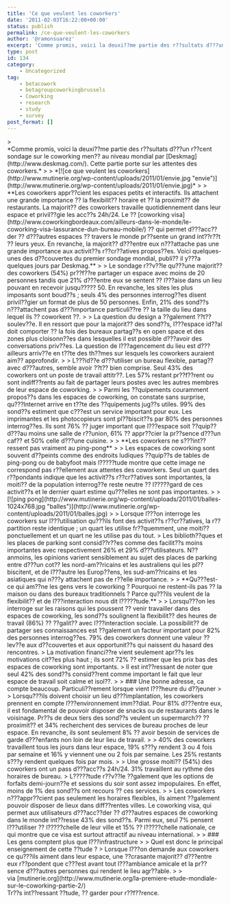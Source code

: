 ```yaml
---
title: 'Ce que veulent les coworkers'
date: '2011-02-03T16:22:00+00:00'
status: publish
permalink: /ce-que-veulent-les-coworkers
author: '@ramonsuarez'
excerpt: 'Comme promis, voici la deuxi??me partie des r??sultats d???un r??cent sondage sur le coworking men?? au niveau mondial par Deskmag. Cette partie porte sur les attentes des coworkers. Les coworkers appr??cient les espaces petits et interactifs. Ils...'
type: post
id: 134
category:
    - Uncategorized
tag:
    - betacowork
    - betagroupcoworkingbrussels
    - Coworking
    - research
    - study
    - survey
post_format: []
---
```

<div class="posterous_bookmarklet_entry">> <div>*Comme promis, voici la deuxi??me partie des r??sultats d???un r??cent sondage sur le coworking men?? au niveau mondial par [Deskmag](http://www.deskmag.com/). Cette partie porte sur les attentes des coworkers.*
> 
> *[![ce que veulent les coworkers](http://www.mutinerie.org/wp-content/uploads/2011/01/envie.jpg "envie")](http://www.mutinerie.org/wp-content/uploads/2011/01/envie.jpg)*
> 
> **Les coworkers appr??cient les espaces petits et interactifs. Ils attachent une grande importance ?? la flexibilit?? horaire et ?? la proximit?? de restaurants. La majorit?? des coworkers travaille quotidiennement dans leur espace et privil??gie les acc??s 24h/24. Le ?? [coworking visa](http://www.coworkingbordeaux.com/ailleurs-dans-le-monde/le-coworking-visa-lassurance-dun-bureau-mobile/) ?? qui permet d???acc??der ?? d???autres espaces ?? travers le monde pr??sente un grand int??r??t ?? leurs yeux. En revanche, la majorit?? d???entre eux n???attache pas une grande importance aux activit??s r??cr??atives propos??es. Voici quelques-unes des d??couvertes du premier sondage mondial, publi?? il y???a quelques jours par Deskmag.**
> 
> Le sondage r??v??le qu???une majorit?? des coworkers (54%) pr??f??re partager un espace avec moins de 20 personnes tandis que 21% d???entre eux se sentent ?? l???aise dans un lieu pouvant en recevoir jusqu????? 50. En revanche, les sites les plus imposants sont boud??s ; seuls 4% des personnes interrog??es disent privil??gier un format de plus de 50 personnes. Enfin, 21% des sond??s n???attachent pas d???importance particuli??re ?? la taille du lieu dans lequel ils ?? coworkent ??.
> 
> La question du design a ??galement ??t?? soulev??e. Il en ressort que pour la majorit?? des sond??s, l???espace id??al doit comporter ?? la fois des bureaux partag??s en open space et des zones plus cloisonn??es dans lesquelles il est possible d???avoir des conversations priv??es. La question de l???agencement du lieu est d???ailleurs arriv??e en t??te des th??mes sur lesquels les coworkers auraient aim?? approfondir.
> 
> L???id??e d???utiliser un bureau flexible, partag?? avec d???autres, semble avoir ??t?? bien comprise. Seul 43% des coworkers ont un poste de travail attitr??. Les 57% restant pr??f??rent ou sont indiff??rents au fait de partager leurs postes avec les autres membres de leur espace de coworking.
> 
> Parmi les ??quipements couramment propos??s dans les espaces de coworking, on constate sans surprise, qu???Internet arrive en t??te des ??quipements jug??s utiles. 99% des sond??s estiment que c???est un service important pour eux. Les imprimantes et les photocopieurs sont pl??biscit??s par 80% des personnes interrog??es. Ils sont 76% ?? juger important que l???espace soit ??quip?? d???au moins une salle de r??union, 61% ?? appr??cier la pr??sence d???un caf?? et 50% celle d???une cuisine.
> 
> **Les coworkers ne s???int??ressent pas vraiment au ping-pong**
> 
> Les espaces de coworking sont souvent d??peints comme des endroits ludiques ??quip??s de tables de ping-pong ou de babyfoot mais l?????tude montre que cette image ne correspond pas r??ellement aux attentes des coworkers. Seul un quart des r??pondants indique que les activit??s r??cr??atives sont importantes, la moiti?? de la population interrog??e reste neutre ?? l?????gard de ces activit??s et le dernier quart estime qu???elles ne sont pas importantes.
> 
> [![ping pong](http://www.mutinerie.org/wp-content/uploads/2011/01/balles-1024x768.jpg "balles")](http://www.mutinerie.org/wp-content/uploads/2011/01/balles.jpg)
> 
> Lorsque l???on interroge les coworkers sur l???utilisation qu???ils font des activit??s r??cr??atives, la r??partition reste identique ; un quart les utilise fr??quemment, une moiti?? ponctuellement et un quart ne les utilise pas du tout.  
> Les biblioth??ques et les places de parking sont consid??r??es comme des facilit??s moins importantes avec respectivement 26% et 29% d???utilisateurs. N??anmoins, les opinions varient sensiblement au sujet des places de parking entre d???un cot?? les nord-am??ricains et les australiens qui les pl??biscitent, et de l???autre les Europ??ens, les sud-am??ricains et les asiatiques qui n???y attachent pas de r??elle importance.
> 
> **Qu???est-ce qui am??ne les gens vers le coworking ? Pourquoi ne restent-ils pas ?? la maison ou dans des bureaux traditionnels ? Parce qu???ils veulent de la flexibilit?? et de l???interaction nous dit l?????tude.**
> 
> Lorsqu???on les interroge sur les raisons qui les poussent ?? venir travailler dans des espaces de coworking, les sond??s soulignent la flexibilit?? des heures de travail (86%) ?? ??galit?? avec l???interaction sociale. La possibilit?? de partager ses connaissances est ??galement un facteur important pour 82% des personnes interrog??es. 79% des coworkers donnent une valeur ??lev??e aux d??couvertes et aux opportunit??s qui naissent du hasard des rencontres.  
> La motivation financi??re vient seulement apr??s les motivations cit??es plus haut ; ils sont 72% ?? estimer que les prix bas des espaces de coworking sont importants.  
> Il est int??ressant de noter que seul 42% des sond??s consid??rent comme important le fait que leur espace de travail soit calme et isol??.
> 
> ### Une bonne adresse, ca compte beaucoup. Particuli??rement lorsque vient l???heure du d??jeuner
> 
> Lorsqu???ils doivent choisir un lieu d???implantation, les coworkers prennent en compte l???environnement imm??diat. Pour 81% d???entre eux, il est fondamental de pouvoir disposer de snacks ou de restaurants dans le voisinage. Pr??s de deux tiers des sond??s veulent un supermarch?? ?? proximit?? et 34% recherchent des services de bureau proches de leur espace. En revanche, ils sont seulement 8% ?? avoir besoin de services de garde d???enfants non loin de leur lieu de travail.
> 
> 40% des coworkers travaillent tous les jours dans leur espace, 19% s???y rendent 3 ou 4 fois par semaine et 16% y viennent une ou 2 fois par semaine. Les 25% restants s???y rendent quelques fois par mois.
> 
> Une grosse moiti?? (54%) des coworkers ont un pass d???acc??s 24h/24. 31% travaillent au rythme des horaires de bureau.  
> L?????tude r??v??le ??galement que les options de forfaits demi-journ??e et sessions du soir sont assez impopulaires. En effet, moins de 1% des sond??s ont recours ?? ces services.
> 
> Les coworkers n???appr??cient pas seulement les horaires flexibles, ils aiment ??galement pouvoir disposer de lieux dans diff??rentes villes. Le coworking visa, qui permet aux utilisateurs d???acc??der ?? d???autres espaces de coworking dans le monde int??resse 43% des sond??s. Parmi eux, seul 7% pensent l???utiliser ?? l?????chelle de leur ville et 15% ?? l?????chelle nationale, ce qui montre que ce visa est surtout attractif au niveau international.
> 
> ### Les gens comptent plus que l???infrastructure
> 
> Quel est donc le principal enseignement de cette ??tude ?  
> Lorsque l???on demande aux coworkers ce qu???ils aiment dans leur espace, une ??crasante majorit?? d???entre eux r??pondent que c???est avant tout l???ambiance amicale et la pr??sence d???autres personnes qui rendent le lieu agr??able.
> 
> </div>

<div class="posterous_quote_citation">via [mutinerie.org](http://www.mutinerie.org/la-premiere-etude-mondiale-sur-le-coworking-partie-2/)</div>Tr??s int??ressant ??tude, ?? garder pour r??f??rence.

</div>
